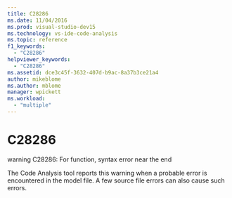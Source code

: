 ```yaml
---
title: C28286
ms.date: 11/04/2016
ms.prod: visual-studio-dev15
ms.technology: vs-ide-code-analysis
ms.topic: reference
f1_keywords:
  - "C28286"
helpviewer_keywords:
  - "C28286"
ms.assetid: dce3c45f-3632-407d-b9ac-8a37b3ce21a4
author: mikeblome
ms.author: mblome
manager: wpickett
ms.workload:
  - "multiple"
---
```

# C28286
warning C28286: For function, syntax error near the end

 The Code Analysis tool reports this warning when a probable error is encountered in the model file. A few source file errors can also cause such errors.